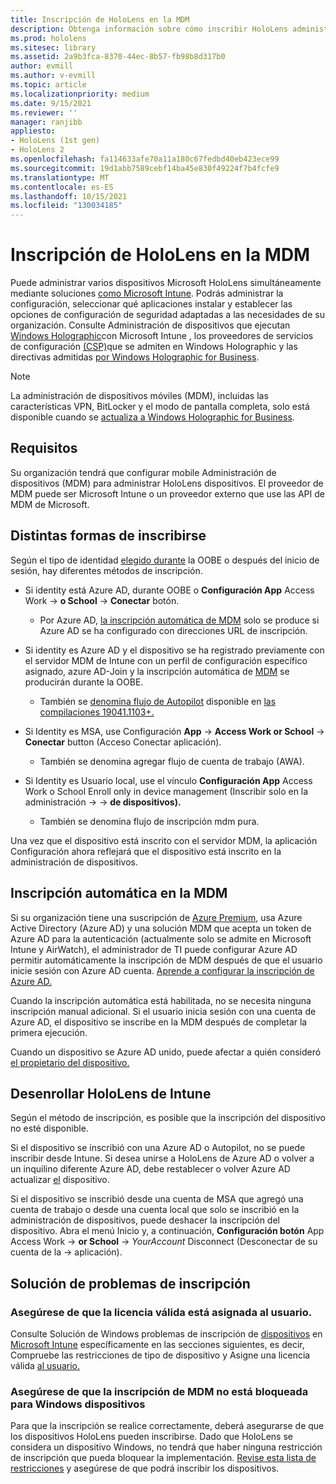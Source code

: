 ```yaml
---
title: Inscripción de HoloLens en la MDM
description: Obtenga información sobre cómo inscribir HoloLens administración de dispositivos móviles (MDM) para facilitar la administración de varios dispositivos.
ms.prod: hololens
ms.sitesec: library
ms.assetid: 2a9b3fca-8370-44ec-8b57-fb98b8d317b0
author: evmill
ms.author: v-evmill
ms.topic: article
ms.localizationpriority: medium
ms.date: 9/15/2021
ms.reviewer: ''
manager: ranjibb
appliesto:
- HoloLens (1st gen)
- HoloLens 2
ms.openlocfilehash: fa114633afe70a11a180c67fedbd40eb423ece99
ms.sourcegitcommit: 19d1abb7589cebf14ba45e830f49224f7b4fcfe9
ms.translationtype: MT
ms.contentlocale: es-ES
ms.lasthandoff: 10/15/2021
ms.locfileid: "130034185"
---
```

# <a name="enroll-hololens-in-mdm"></a>Inscripción de HoloLens en la MDM

Puede administrar varios dispositivos Microsoft HoloLens simultáneamente mediante soluciones [como Microsoft Intune](/intune/windows-holographic-for-business). Podrás administrar la configuración, seleccionar qué aplicaciones instalar y establecer las opciones de configuración de seguridad adaptadas a las necesidades de su organización. Consulte Administración de dispositivos que ejecutan [Windows Holographic](/intune/windows-holographic-for-business)con Microsoft Intune , los proveedores de servicios de configuración [(CSP)](https://msdn.microsoft.com/windows/hardware/commercialize/customize/mdm/configuration-service-provider-reference#hololens)que se admiten en Windows Holographic y las directivas admitidas [por Windows Holographic for Business](https://msdn.microsoft.com/windows/hardware/commercialize/customize/mdm/policy-configuration-service-provider#hololenspolicies).

> [!NOTE]
> La administración de dispositivos móviles (MDM), incluidas las características VPN, BitLocker y el modo de pantalla completa, solo está disponible cuando se [actualiza a Windows Holographic for Business](hololens1-upgrade-enterprise.md).

## <a name="requirements"></a>Requisitos

 Su organización tendrá que configurar mobile Administración de dispositivos (MDM) para administrar HoloLens dispositivos. El proveedor de MDM puede ser Microsoft Intune o un proveedor externo que use las API de MDM de Microsoft.

## <a name="different-ways-to-enroll"></a>Distintas formas de inscribirse

Según el tipo de identidad [elegido durante](hololens-identity.md) la OOBE o después del inicio de sesión, hay diferentes métodos de inscripción.

- Si identity está Azure AD, durante OOBE o **Configuración App** Access Work  ->  **o School**  ->  **Conectar** botón.
    - Por Azure AD, [la inscripción automática de MDM](hololens-enroll-mdm.md#auto-enrollment-in-mdm) solo se produce si Azure AD se ha configurado con direcciones URL de inscripción.

- Si identity es Azure AD y el dispositivo se ha registrado previamente con el servidor MDM de Intune con un perfil de configuración específico asignado, azure AD-Join y la inscripción automática de [MDM](hololens-enroll-mdm.md#auto-enrollment-in-mdm) se producirán durante la OOBE.
    - También se [denomina flujo de Autopilot](hololens2-autopilot.md) disponible en [las compilaciones 19041.1103+.](hololens-release-notes.md#windows-holographic-version-2004)


- Si Identity es MSA, use Configuración **App**  ->  **Access Work or School**  ->  **Conectar** button (Acceso Conectar aplicación).
    - También se denomina agregar flujo de cuenta de trabajo (AWA).
- Si Identity es Usuario local, use el vínculo **Configuración App** Access Work o School Enroll only in device management (Inscribir solo en la administración  ->    ->  **de dispositivos).**
    - También se denomina flujo de inscripción mdm pura.

Una vez que el dispositivo está inscrito con el servidor MDM, la aplicación Configuración ahora reflejará que el dispositivo está inscrito en la administración de dispositivos.

## <a name="auto-enrollment-in-mdm"></a>Inscripción automática en la MDM

Si su organización tiene una suscripción de [Azure Premium](https://azure.microsoft.com/overview/), usa Azure Active Directory (Azure AD) y una solución MDM que acepta un token de Azure AD para la autenticación (actualmente solo se admite en Microsoft Intune y AirWatch), el administrador de TI puede configurar Azure AD permitir automáticamente la inscripción de MDM después de que el usuario inicie sesión con Azure AD cuenta. [Aprende a configurar la inscripción de Azure AD.](/mem/intune/enrollment/windows-enroll#enable-windows-10-automatic-enrollment)

Cuando la inscripción automática está habilitada, no se necesita ninguna inscripción manual adicional. Si el usuario inicia sesión con una cuenta de Azure AD, el dispositivo se inscribe en la MDM después de completar la primera ejecución.

Cuando un dispositivo se Azure AD unido, puede afectar a quién consideró [el propietario del dispositivo.](security-adminless-os.md#device-owner)

## <a name="unenroll-hololens-from-intune"></a>Desenrollar HoloLens de Intune

Según el método de inscripción, es posible que la inscripción del dispositivo no esté disponible.

Si el dispositivo se inscribió con una Azure AD o Autopilot, no se puede inscribir desde Intune. Si desea unirse a HoloLens de Azure AD o volver a un inquilino diferente Azure AD, debe restablecer o volver Azure AD actualizar [el](hololens-recovery.md#restart-the-device) dispositivo.

Si el dispositivo se inscribió desde una cuenta de MSA que agregó una cuenta de trabajo o desde una cuenta local que solo se inscribió en la administración de dispositivos, puede deshacer la inscripción del dispositivo. Abra el menú Inicio y, a continuación, **Configuración botón** App Access Work  ->  **or School**  ->  *YourAccount* Disconnect (Desconectar de su cuenta de la  ->   aplicación).

## <a name="enrollment-troubleshooting"></a>Solución de problemas de inscripción

### <a name="ensure-valid-license-is-assigned-to-the-user"></a>Asegúrese de que la licencia válida está asignada al usuario.

Consulte Solución de Windows problemas de inscripción de [dispositivos](/troubleshoot/mem/intune/troubleshoot-windows-enrollment-errors#check-device-type-restrictions) en [Microsoft Intune](/troubleshoot/mem/intune/troubleshoot-windows-enrollment-errors) específicamente en las secciones siguientes, es decir, Compruebe las restricciones de tipo de dispositivo y Asigne una licencia válida [al usuario.](/troubleshoot/mem/intune/troubleshoot-windows-enrollment-errors#assign-a-valid-license-to-the-user)

### <a name="ensure-that-mdm-enrollment-isnt-blocked-for-windows-devices"></a>Asegúrese de que la inscripción de MDM no está bloqueada para Windows dispositivos

Para que la inscripción se realice correctamente, deberá asegurarse de que los dispositivos HoloLens pueden inscribirse. Dado que HoloLens se considera un dispositivo Windows, no tendrá que haber ninguna restricción de inscripción que pueda bloquear la implementación. [Revise esta lista de restricciones](/mem/intune/enrollment/enrollment-restrictions-set) y asegúrese de que podrá inscribir los dispositivos.